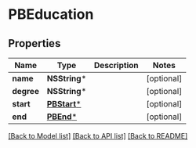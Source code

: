 # PBEducation

## Properties
Name | Type | Description | Notes
------------ | ------------- | ------------- | -------------
**name** | **NSString*** |  | [optional] 
**degree** | **NSString*** |  | [optional] 
**start** | [**PBStart***](PBStart.md) |  | [optional] 
**end** | [**PBEnd***](PBEnd.md) |  | [optional] 

[[Back to Model list]](../README.md#documentation-for-models) [[Back to API list]](../README.md#documentation-for-api-endpoints) [[Back to README]](../README.md)


